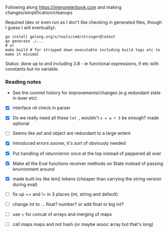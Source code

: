 Following along https://interpreterbook.com and making changes/simplification/cleanups

Required (dev or even run as I don't like checking in generated files, though I guess I will eventually):
```
go install golang.org/x/tools/cmd/stringer@latest
go generate ./...
# or
make build # for stripped down executable including build tags etc to make it minimal
```

Status: done up to and including 3.8 - ie functional expressions, if etc with constants but no variable.

### Reading notes

- See the commit history for improvements/changes (e.g redundant state in lexer etc)

- [x] interface nil check in parser

- [x] Do we really need all these `let `, wouldn't `x = a + 3` be enough? made optional

- [ ] Seems like ast and object are redundant to a large extent

- [x] Introduced errors sooner, it's sort of obviously needed

- [x] Put handling of return/error once at the top instead of peppered all over

- [x] Make all the Eval functions receiver methods on State instead of passing environment around

- [x] made built ins like len() tokens (cheaper than carrying the string version during eval)

- [ ] fix up == and != in 3 places (int, string and default)

- [ ] change int to ... float? number? or add float or big int?

- [ ] use + for concat of arrays and merging of maps

- [ ] call maps maps and not hash (or maybe assoc array but that's long)
